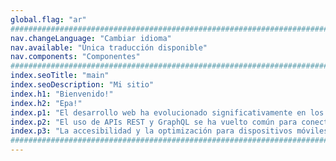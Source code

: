 ```yaml
---
global.flag: "ar"
################################################################################
nav.changeLanguage: "Cambiar idioma"
nav.available: "Única traducción disponible"
nav.components: "Componentes"
################################################################################
index.seoTitle: "main"
index.seoDescription: "Mi sitio"
index.h1: "Bienvenido!"
index.h2: "Epa!"
index.p1: "El desarrollo web ha evolucionado significativamente en los últimos años. Tecnologías como React, Angular y Vue.js han permitido la creación de interfaces de usuario dinámicas y eficientes. Además, la integración de herramientas como Astro y Next.js facilita la generación de sitios web estáticos y aplicaciones full-stack con server-side rendering, mejorando el rendimiento y la experiencia del usuario."
index.p2: "El uso de APIs REST y GraphQL se ha vuelto común para conectar frontend y backend, permitiendo una comunicación eficiente y estructurada. Los desarrolladores también adoptan JAMstack para mejorar la seguridad y escalabilidad de sus sitios, separando el frontend del backend."
index.p3: "La accesibilidad y la optimización para dispositivos móviles son ahora aspectos fundamentales del desarrollo web. Herramientas como Lighthouse y PageSpeed Insights ayudan a medir el rendimiento y mejorar la experiencia del usuario. El desarrollo web no solo se centra en la funcionalidad, sino también en la creación de experiencias inclusivas y rápidas."
################################################################################
---
```

